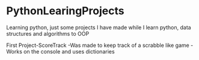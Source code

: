 # PythonLearingProjects
Learning python, just some projects I have made while I learn python, data structures and algorithms to OOP

First Project-ScoreTrack
-Was made to keep track of a scrabble like game
-Works on the console and uses dictionaries
